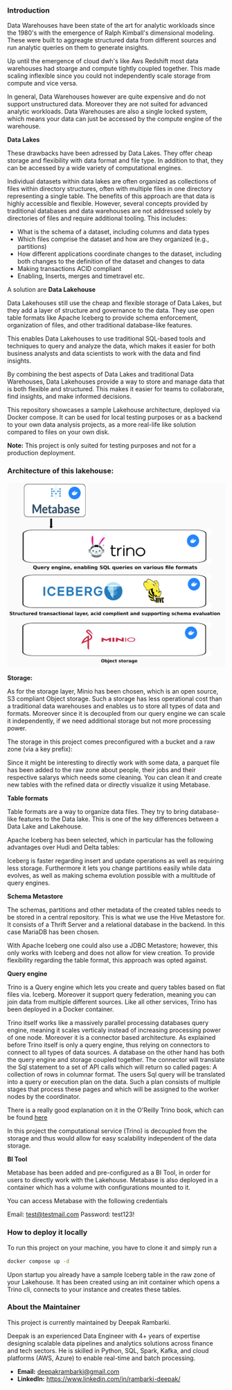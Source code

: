 ### Introduction

Data Warehouses have been state of the art for analytic workloads since the 1980's with the emergence of Ralph Kimball's dimensional modeling. These were built to aggreagte structured data from different sources and run analytic queries on them to generate insights.

Up until the emergence of cloud dwh's like Aws Redshift most data warehouses had stoarge and compute tightly coupled together. This made scaling inflexible since you could not independently scale storage from compute and vice versa.

In general, Data Warehouses however are quite expensive and do not support unstructured data. Moreover they are not suited for advanced analytic workloads. Data Warehouses are also a single locked system, which means your data can just be accessed by the compute engine of the warehouse.

__Data Lakes__

These drawbacks have been adressed by Data Lakes. They offer cheap storage and flexibility with data format and file type. In addition to that, they can be accessed by a wide variety of computational engines.

Individual datasets within data lakes are often organized as collections of files within directory structures, often with multiple files in one directory representing a single table. The benefits of this approach are that data is highly accessible and flexible.
However, several concepts provided by traditional databases and data warehouses are not addressed solely by directories of files and require additional tooling. This includes:

- What is the schema of a dataset, including columns and data types
- Which files comprise the dataset and how are they organized (e.g., partitions)
- How different applications coordinate changes to the dataset, including both changes to the definition of the dataset and changes to data
- Making transactions ACID compliant
- Enabling, Inserts, merges and timetravel etc.

A solution are __Data Lakehouse__

Data Lakehouses still use the cheap and flexible storage of Data Lakes, but they add a layer of structure and governance to the data. They use open table formats like Apache Iceberg to provide schema enforcement, organization of files, and other traditional database-like features.

This enables Data Lakehouses to use traditional SQL-based tools and techniques to query and analyze the data, which makes it easier for both business analysts and data scientists to work with the data and find insights.

By combining the best aspects of Data Lakes and traditional Data Warehouses, Data Lakehouses provide a way to store and manage data that is both flexible and structured. This makes it easier for teams to collaborate, find insights, and make informed decisions.

This repository showcases a sample Lakehouse architecture, deployed via Docker compose. It can be used for local testing purposes or as a backend to your own data analysis projects, as a more real-life like solution compared to files on your own disk.

__Note:__ This project is only suited for testing purposes and not for a production deployment.

### Architecture of this lakehouse:

![](.images/architecture.png)

**Storage:**

As for the storage layer, Minio has been chosen, which is an open source, S3 compliant Object storage. Such a storage has less operational cost than a traditional data warehouses and enables us to store all types of data and formats. Moreover since it is decoupled from our query engine we can scale it independently, if we need additional storage but not more processing power.

The storage in this project comes preconfigured with a bucket and a raw zone (via a key prefix):

Since it might be interesting to directly work with some data, a parquet file has been added to the raw zone about people, their jobs and their respective salarys which needs some cleaning. You can clean it and create new tables with the refined data or directly visualize it using Metabase.

**Table formats**

Table formats are a way to organize data files. They try to bring database-like features to the Data lake. This is one of the key differences between a Data Lake and Lakehouse.

Apache Iceberg has been selected, which in particular has the following advantages over Hudi and Delta tables:

Iceberg is faster regarding insert and update operations as well as requiring less storage.
Furthermore it lets you change partitions easily while data evolves, as well as making schema evolution possible with a multitude of query engines.

**Schema Metastore**

The schemas, partitions and other metadata of the created tables needs to be stored in a central repository. This is what we use the Hive Metastore for. It consists of a Thrift Server and a relational database in the backend. In this case MariaDB has been chosen.

With Apache Iceberg one could also use a JDBC Metastore; however, this only works with Iceberg and does not allow for view creation. To provide flexibility regarding the table format, this approach was opted against.

**Query engine**

Trino is a Query engine which lets you create and query tables based on flat files via. Iceberg. Moreover it support query federation, meaning you can join data from multiple different sources. Like all other services, Trino has been deployed in a Docker container.

Trino itself works like a massively parallel processing databases query engine, meaning it scales verticaly instead of increasing processing power of one node. Moreover it is a connector based architecture. As explained before Trino itself is only a query engine, thus relying on connectors to connect to all types of data sources. A database on the other hand has both the query engine and storage coupled together. The connector will translate the Sql statement to a set of API calls which will return so called pages: A collection of rows in columnar format. The users Sql query will be translated into a query or execution plan on the data. Such a plan consists of multiple stages that process these pages and which will be assigned to the worker nodes by the coordinator.

There is a really good explanation on it in the O'Reilly Trino book, which can be found [here](https://www.oreilly.com/library/view/trino-the-definitive/9781098107703/ch04.html#fig-task-split)

In this project the computational service (Trino) is decoupled from the storage and thus would allow for easy scalability independent of the data storage.

**BI Tool**

Metabase has been added and pre-configured as a BI Tool, in order for users to directly work with the Lakehouse. Metabase is also deployed in a container which has a volume with configurations mounted to it.

You can access Metabase with the following credentials

Email: test@testmail.com
Password: test123!

### How to deploy it locally

To run this project on your machine, you have to clone it and simply run a

```bash
docker compose up -d
```

Upon startup you already have a sample Iceberg table in the raw zone of your Lakehouse. It has been created using an init container which opens a Trino cli, connects to your instance and creates these tables.

### About the Maintainer

This project is currently maintained by Deepak Rambarki.

Deepak is an experienced Data Engineer with 4+ years of expertise designing scalable data pipelines and analytics solutions across finance and tech sectors. He is skilled in Python, SQL, Spark, Kafka, and cloud platforms (AWS, Azure) to enable real-time and batch processing.

-   **Email:** deepakrambarki@gmail.com
-   **LinkedIn:** https://www.linkedin.com/in/rambarki-deepak/